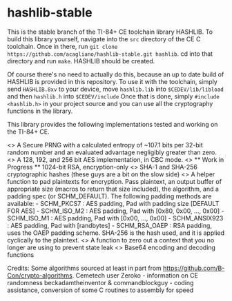 # hashlib-stable

This is the stable branch of the TI-84+ CE toolchain library HASHLIB.
To build this library yourself, navigate into the `src` directory of the CE C toolchain.
Once in there, run `git clone https://github.com/acagliano/hashlib-stable.git hashlib`.
cd into that directory and run `make`. HASHLIB should be created.

Of course there's no need to actually do this, because an up to date build of HASHLIB is provided in this repository.
To use it with the toolchain, simply send `HASHLIB.8xv` to your device, move `hashlib.lib` into `$CEDEV/lib/libload` and then `hashlib.h` into `$CEDEV/include`
Once that is done, simply `#include <hashlib.h>` in your project source and you can use all the cryptography functions in the library.

This library provides the following implementations tested and working on the TI-84+ CE.

<> A Secure PRNG with a calculated entropy of ~107.1 bits per 32-bit random number and an evaluated advantage negligibly greater than zero.
<> A 128, 192, and 256 bit AES implementation, in CBC mode.
<> ** Work in Progress ** 1024-bit RSA, encryption-only
<> SHA-1 and SHA-256 cryptographic hashes (these guys are a bit on the slow side)
<> A helper function to pad plaintexts for encryption. Pass plaintext, an output buffer of appropriate size (macros to return that size included), the algorithm, and a padding spec (or SCHM_DEFAULT). The following padding methods are available:
    - SCHM_PKCS7 : AES padding, Pad with padding size [DEFAULT FOR AES]
    - SCHM_ISO_M2 : AES padding, Pad with [0x80, 0x00, ..., 0x00]
    - SCHM_ISO_M1 : AES padding, Pad with [0x00, ..., 0x00]
    - SCHM_ANSIX923 : AES padding, Pad with [randbytes]
    - SCHM_RSA_OAEP : RSA padding, uses the OAEP padding scheme. SHA-256 is the hash used, and it is applied cyclically to the plaintext.
<> A function to zero out a context that you no longer are using to prevent state leak
<> Base64 encoding and decoding functions

Credits:
Some algorithms sourced at least in part from https://github.com/B-Con/crypto-algorithms.
Cemetech user Zeroko - information on CE randomness
beckadamtheinventor & commandblockguy - coding assistance, conversion of some C routines to assembly for speed
